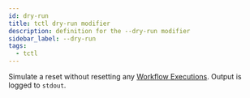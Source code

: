 ```yaml
---
id: dry-run
title: tctl dry-run modifier
description: definition for the --dry-run modifier
sidebar_label: --dry-run
tags:
  - tctl
---
```


Simulate a reset without resetting any [Workflow Executions](/workflows#workflow-execution).
Output is logged to `stdout`.
